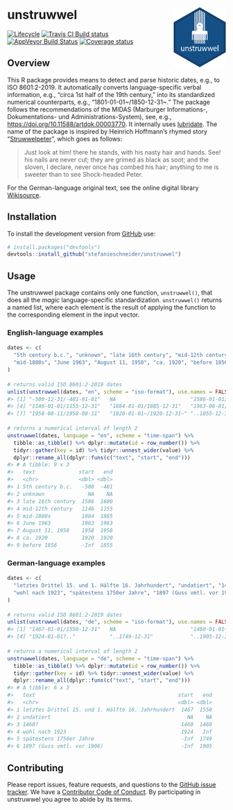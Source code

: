 
<!-- README.md is generated from README.Rmd. Please edit that file -->

# unstruwwel <img src="man/figures/logo.png" align="right" width="120" />

[![Lifecycle](https://img.shields.io/badge/lifecycle-experimental-orange.svg)](https://www.tidyverse.org/lifecycle/#experimental)
[![Travis CI Build
status](https://travis-ci.org/stefanieschneider/unstruwwel.svg?branch=master)](https://travis-ci.org/stefanieschneider/unstruwwel)
[![AppVeyor Build
Status](https://ci.appveyor.com/api/projects/status/github/stefanieschneider/unstruwwel?branch=master&svg=true)](https://ci.appveyor.com/project/stefanieschneider/unstruwwel)
[![Coverage
status](http://codecov.io/github/stefanieschneider/unstruwwel/coverage.svg?branch=master)](http://codecov.io/github/stefanieschneider/unstruwwel?branch=master)

## Overview

This R package provides means to detect and parse historic dates, e.g.,
to ISO 8601:2-2019. It automatically converts language-specific verbal
information, e.g., “circa 1st half of the 19th century,” into its
standardized numerical counterparts, e.g., “1801-01-01\~/1850-12-31\~.”
The package follows the recommendations of the MIDAS (Marburger
Informations-, Dokumentations- und Administrations-System), see, e.g.,
<https://doi.org/10.11588/artdok.00003770>. It internally uses
[lubridate](https://github.com/tidyverse/lubridate). The name of the
package is inspired by Heinrich Hoffmann’s rhymed story
“[Struwwelpeter](http://www.gutenberg.org/files/12116/12116-h/12116-h.htm#Shock-headed_Peter)”,
which goes as follows:

> Just look at him\! there he stands, with his nasty hair and hands.
> See\! his nails are never cut; they are grimed as black as soot; and
> the sloven, I declare, never once has combed his hair; anything to me
> is sweeter than to see Shock-headed Peter.

For the German-language original text, see the online digital library
[Wikisource](https://de.wikisource.org/wiki/Der_Struwwelpeter/Struwwelpeter).

## Installation

To install the development version from
[GitHub](https://github.com/stefanieschneider/unstruwwel) use:

``` r
# install.packages("devtools")
devtools::install_github("stefanieschneider/unstruwwel")
```

## Usage

The unstruwwel package contains only one function, `unstruwwel()`, that
does all the *magic* language-specific standardization. `unstruwwel()`
returns a named list, where each element is the result of applying the
function to the corresponding element in the input vector.

### English-language examples

``` r
dates <- c(
  "5th century b.c.", "unknown", "late 16th century", "mid-12th century",
  "mid-1880s", "June 1963", "August 11, 1958", "ca. 1920", "before 1856"
)

# returns valid ISO 8601:2-2019 dates
unlist(unstruwwel(dates, "en", scheme = "iso-format"), use.names = FALSE)
#> [1] "-500-12-31/-401-01-01"   NA                        "1586-01-01/1600-12-31"  
#> [4] "1146-01-01/1155-12-31"   "1884-01-01/1885-12-31"   "1963-06-01/1963-06-30"  
#> [7] "1958-08-11/1958-08-11"   "1920-01-01~/1920-12-31~" "..1855-12-31"

# returns a numerical interval of length 2 
unstruwwel(dates, language = "en", scheme = "time-span") %>%
  tibble::as_tibble() %>% dplyr::mutate(id = row_number()) %>% 
  tidyr::gather(key = id) %>% tidyr::unnest_wider(value) %>% 
  dplyr::rename_all(dplyr::funs(c("text", "start", "end")))
#> # A tibble: 9 x 3
#>   text              start   end
#>   <chr>             <dbl> <dbl>
#> 1 5th century b.c.   -500  -401
#> 2 unknown              NA    NA
#> 3 late 16th century  1586  1600
#> 4 mid-12th century   1146  1155
#> 5 mid-1880s          1884  1885
#> 6 June 1963          1963  1963
#> 7 August 11, 1958    1958  1958
#> 8 ca. 1920           1920  1920
#> 9 before 1856        -Inf  1855
```

### German-language examples

``` r
dates <- c(
  "letztes Drittel 15. und 1. Hälfte 16. Jahrhundert", "undatiert", "1460?",
  "wohl nach 1923", "spätestens 1750er Jahre", "1897 (Guss vmtl. vor 1906)"
)

# returns valid ISO 8601:2-2019 dates
unlist(unstruwwel(dates, "de", scheme = "iso-format"), use.names = FALSE)
#> [1] "1467-01-01/1550-12-31"   NA                        "1460-01-01~/1460-12-31~"
#> [4] "1924-01-01?.."           "..1749-12-31"            "..1905-12-31?"

# returns a numerical interval of length 2 
unstruwwel(dates, language = "de", scheme = "time-span") %>%
  tibble::as_tibble() %>% dplyr::mutate(id = row_number()) %>% 
  tidyr::gather(key = id) %>% tidyr::unnest_wider(value) %>% 
  dplyr::rename_all(dplyr::funs(c("text", "start", "end")))
#> # A tibble: 6 x 3
#>   text                                              start   end
#>   <chr>                                             <dbl> <dbl>
#> 1 letztes Drittel 15. und 1. Hälfte 16. Jahrhundert  1467  1550
#> 2 undatiert                                            NA    NA
#> 3 1460?                                              1460  1460
#> 4 wohl nach 1923                                     1924   Inf
#> 5 spätestens 1750er Jahre                            -Inf  1749
#> 6 1897 (Guss vmtl. vor 1906)                         -Inf  1905
```

## Contributing

Please report issues, feature requests, and questions to the [GitHub
issue tracker](https://github.com/stefanieschneider/unstruwwel/issues).
We have a [Contributor Code of
Conduct](https://github.com/stefanieschneider/unstruwwel/blob/master/CODE_OF_CONDUCT.md).
By participating in unstruwwel you agree to abide by its terms.
